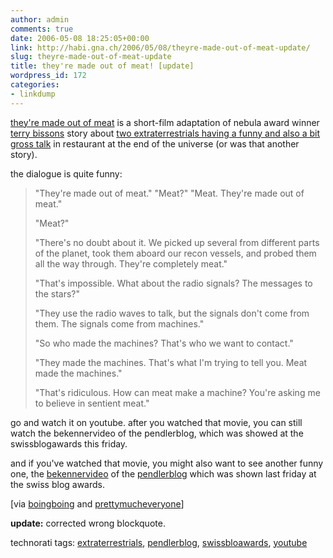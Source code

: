 ```yaml
---
author: admin
comments: true
date: 2006-05-08 18:25:05+00:00
link: http://habi.gna.ch/2006/05/08/theyre-made-out-of-meat-update/
slug: theyre-made-out-of-meat-update
title: they're made out of meat! [update]
wordpress_id: 172
categories:
- linkdump
---
```



[they're made out of meat](http://www.youtube.com/watch?v=V-NAvPzdjj0) is a short-film adaptation of nebula award winner [terry bissons](http://www.terrybisson.com/) story about [two extraterrestrials having a funny and also a bit gross talk](http://www.terrybisson.com/meat.html) in restaurant at the end of the universe (or was that another story).



the dialogue is quite funny:


<blockquote>
"They're made out of meat." "Meat?"  "Meat. They're made out of meat."
  

  
"Meat?"
  

  
"There's no doubt about it. We picked up several from different parts of the planet, took them aboard our recon vessels, and probed them all the way through. They're completely meat."
  

  
"That's impossible. What about the radio signals? The messages to the stars?"
  

  
"They use the radio waves to talk, but the signals don't come from them. The signals come from machines."
  

  
"So who made the machines? That's who we want to contact."
  

  
"They made the machines. That's what I'm trying to tell you. Meat made the machines."
  

  
"That's ridiculous. How can meat make a machine? You're asking me to believe in sentient meat."
</blockquote>


go and watch it on youtube. after you watched that movie, you can still watch the bekennervideo of the pendlerblog, which was showed at the swissblogawards this friday.



and if you've watched that movie, you might also want to see another funny one, the [bekennervideo](http://www.youtube.com/watch?v=r2ssGN1uTro) of the [pendlerblog](http://pendlerblog.blogspot.com/) which was shown last friday at the swiss blog awards.



[via [boingboing](http://feeds.feedburner.com/boingboing/iBag?m=1182) and [prettymucheveryone](http://planet.blogug.ch/search/pendlerblog%20bekennervideo)]



**update:** corrected wrong blockquote.





technorati tags: [extraterrestrials](http://www.technorati.com/tag/extraterrestrials), [pendlerblog](http://www.technorati.com/tag/pendlerblog), [swissbloawards](http://www.technorati.com/tag/swissbloawards), [youtube](http://www.technorati.com/tag/youtube)
